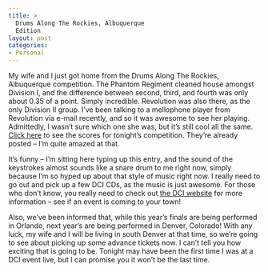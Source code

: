 ```yaml
---
title: >
  Drums Along The Rockies, Albuquerque
  Edition
layout: post
categories:
- Personal
---
```

My wife and I just got home from the Drums Along The Rockies, Albuquerque competition. The Phantom Regiment cleaned house amongst Division I, and the difference between second, third, and fourth was only about 0.35 of a point. Simply incredible. Revolution was also there, as the only Division II group. I’ve been talking to a mellophone player from Revolution via e-mail recently, and so it was awesome to see her playing. Admittedly, I wasn’t sure which one she was, but it’s still cool all the same. [Click here][1] to see the scores for tonight’s competition. They’re already posted – I’m quite amazed at that.

It’s funny – I’m sitting here typing up this entry, and the sound of the keystrokes almost sounds like a snare drum to me right now, simply because I’m so hyped up about that style of music right now. I really need to go out and pick up a few DCI CDs, as the music is just awesome. For those who don’t know, you really need to check out [the DCI website][2] for more information – see if an event is coming to your town!

Also, we’ve been informed that, while this year’s finals are being performed in Orlando, next year’s are being performed in Denver, Colorado! With any luck, my wife and I will be living in south Denver at that time, so we’re going to see about picking up some advance tickets now. I can’t tell you how exciting that is going to be. Tonight may have been the first time I was at a DCI event live, but I can promise you it won’t be the last time.

 [1]: http://www.dci.org/events/view_event.cfm?event_id=24bf8e6d-390a-42b1-949e-a6c95db284d4
 [2]: http://www.dci.org